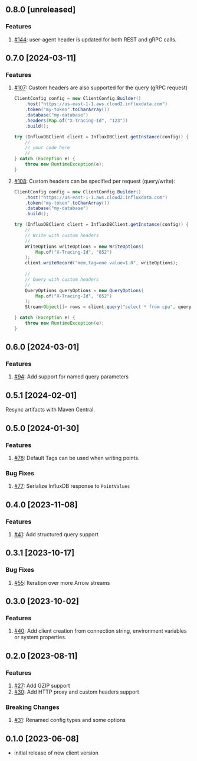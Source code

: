 ## 0.8.0 [unreleased]

### Features

1. [#144](https://github.com/InfluxCommunity/influxdb3-java/pull/133): user-agent header is updated for both REST and gRPC calls.

## 0.7.0 [2024-03-11]

### Features

1. [#107](https://github.com/InfluxCommunity/influxdb3-java/pull/107): Custom headers are also supported for the query (gRPC request)

    ```java
    ClientConfig config = new ClientConfig.Builder()
        .host("https://us-east-1-1.aws.cloud2.influxdata.com")
        .token("my-token".toCharArray())
        .database("my-database")
        .headers(Map.of("X-Tracing-Id", "123"))
        .build();
    
    try (InfluxDBClient client = InfluxDBClient.getInstance(config)) {
        //
        // your code here
        //
    } catch (Exception e) {
        throw new RuntimeException(e);
    } 
    ```

1. [#108](https://github.com/InfluxCommunity/influxdb3-java/pull/108): Custom headers can be specified per request (query/write):

    ```java
    ClientConfig config = new ClientConfig.Builder()
        .host("https://us-east-1-1.aws.cloud2.influxdata.com")
        .token("my-token".toCharArray())
        .database("my-database")
        .build();
    
    try (InfluxDBClient client = InfluxDBClient.getInstance(config)) {
        //
        // Write with custom headers
        //
        WriteOptions writeOptions = new WriteOptions(
            Map.of("X-Tracing-Id", "852")
        );
        client.writeRecord("mem,tag=one value=1.0", writeOptions);
        
        //
        // Query with custom headers
        //
        QueryOptions queryOptions = new QueryOptions(
            Map.of("X-Tracing-Id", "852")
        );
        Stream<Object[]> rows = client.query("select * from cpu", queryOptions);
   
    } catch (Exception e) {
        throw new RuntimeException(e);
    } 
    ```

## 0.6.0 [2024-03-01]

### Features

1. [#94](https://github.com/InfluxCommunity/influxdb3-java/pull/94): Add support for named query parameters

## 0.5.1 [2024-02-01]

Resync artifacts with Maven Central.

## 0.5.0 [2024-01-30]

### Features

1. [#78](https://github.com/InfluxCommunity/influxdb3-java/pull/78): Default Tags can be used when writing points.

### Bug Fixes

1. [#77](https://github.com/InfluxCommunity/influxdb3-java/pull/77): Serialize InfluxDB response to `PointValues`

## 0.4.0 [2023-11-08]

### Features

1. [#41](https://github.com/InfluxCommunity/influxdb3-java/pull/41): Add structured query support

## 0.3.1 [2023-10-17]

### Bug Fixes

1. [#55](https://github.com/InfluxCommunity/influxdb3-java/pull/55): Iteration over more Arrow streams

## 0.3.0 [2023-10-02]

### Features

1. [#40](https://github.com/InfluxCommunity/influxdb3-java/pull/40): Add client creation from connection string,
environment variables or system properties.

## 0.2.0 [2023-08-11]

### Features

1. [#27](https://github.com/InfluxCommunity/influxdb3-java/pull/27): Add GZIP support
1. [#30](https://github.com/InfluxCommunity/influxdb3-java/pull/30): Add HTTP proxy and custom headers support

### Breaking Changes

1. [#31](https://github.com/InfluxCommunity/influxdb3-java/pull/31): Renamed config types and some options

## 0.1.0 [2023-06-08]

- initial release of new client version
